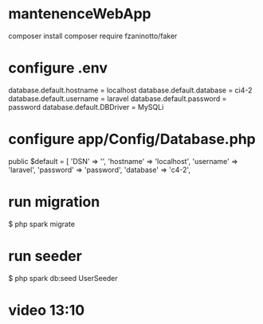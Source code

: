 # mantenenceWebApp

composer install
composer require fzaninotto/faker

# configure .env

database.default.hostname = localhost
database.default.database = ci4-2
database.default.username = laravel
database.default.password = password
database.default.DBDriver = MySQLi

# configure app/Config/Database.php
public $default = [
		'DSN'      => '',
		'hostname' => 'localhost',
		'username' => 'laravel',
		'password' => 'password',
		'database' => 'c4-2',
# run migration
$ php spark migrate

# run seeder
$ php spark db:seed UserSeeder

# video 13:10